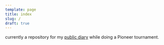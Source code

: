 ```yaml
---
template: page
title: index
slug: /
draft: true
---
```

currently a repository for my [public diary](david-pratt.com/pioneer) while doing a Pioneer tournament.
